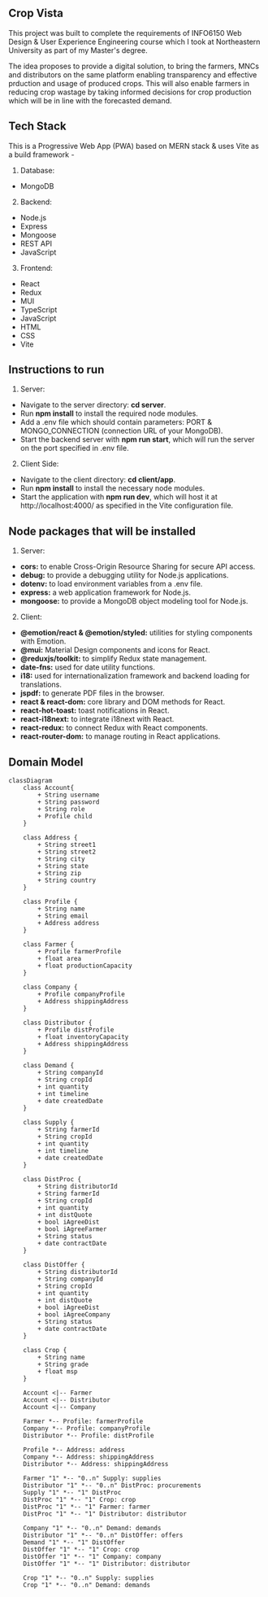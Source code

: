## Crop Vista
This project was built to complete the requirements of INFO6150 Web Design &amp; User Experience Engineering course which I took at Northeastern University as part of my Master's degree.

The idea proposes to provide a digital solution, to bring the farmers, MNCs and distributors on the same platform enabling transparency and effective prduction and usage of produced crops. This will also enable farmers in reducing crop wastage by taking informed decisions for crop production which will be in line with the forecasted demand. 

## Tech Stack
This is a Progressive Web App (PWA) based on MERN stack & uses Vite as a build framework - 
1. Database:
- MongoDB

2. Backend:
- Node.js
- Express
- Mongoose
- REST API
- JavaScript

3. Frontend:
- React
- Redux
- MUI
- TypeScript
- JavaScript
- HTML
- CSS
- Vite

## Instructions to run
1. Server:
- Navigate to the server directory: **cd server**.
- Run **npm install** to install the required node modules.
- Add a .env file which should contain parameters: PORT & MONGO_CONNECTION (connection URL of your MongoDB).
- Start the backend server with **npm run start**, which will run the server on the port specified in .env file.

2. Client Side:
- Navigate to the client directory: **cd client/app**.
- Run **npm install** to install the necessary node modules.
- Start the application with **npm run dev**, which will host it at http://localhost:4000/ as specified in the Vite configuration file.

## Node packages that will be installed
1. Server:
- **cors:** to enable Cross-Origin Resource Sharing for secure API access.
- **debug:** to provide a debugging utility for Node.js applications.
- **dotenv:** to load environment variables from a .env file.
- **express:** a web application framework for Node.js.
- **mongoose:** to provide a MongoDB object modeling tool for Node.js.

2. Client:
- **@emotion/react & @emotion/styled:** utilities for styling components with Emotion.
- **@mui:** Material Design components and icons for React.
- **@reduxjs/toolkit:** to simplify Redux state management.
- **date-fns:** used for date utility functions.
- **i18:** used for internationalization framework and backend loading for translations.
- **jspdf:** to generate PDF files in the browser.
- **react & react-dom:** core library and DOM methods for React.
- **react-hot-toast:** toast notifications in React.
- **react-i18next:** to integrate i18next with React.
- **react-redux:** to connect Redux with React components.
- **react-router-dom:** to manage routing in React applications.

## Domain Model

```mermaid
classDiagram
    class Account{
        + String username
        + String password
        + String role
        + Profile child
    }
 
    class Address {
        + String street1
        + String street2
        + String city
        + String state
        + String zip
        + String country
    }

    class Profile {
        + String name
        + String email
        + Address address
    }
 
    class Farmer {
        + Profile farmerProfile
        + float area
        + float productionCapacity
    }
 
    class Company {
        + Profile companyProfile
	    + Address shippingAddress
    }
 
    class Distributor {
        + Profile distProfile
        + float inventoryCapacity
	    + Address shippingAddress
    }
 
    class Demand {
        + String companyId
        + String cropId
        + int quantity
        + int timeline
        + date createdDate
    }
 
    class Supply {
        + String farmerId
        + String cropId
        + int quantity
        + int timeline
	    + date createdDate
    }
 
    class DistProc {
        + String distributorId
        + String farmerId
        + String cropId
        + int quantity
	    + int distQuote
	    + bool iAgreeDist
        + bool iAgreeFarmer
        + String status
        + date contractDate
    }
 
    class DistOffer {
        + String distributorId
        + String companyId
        + String cropId
        + int quantity
	    + int distQuote
	    + bool iAgreeDist
        + bool iAgreeCompany
        + String status
        + date contractDate
    }
 
    class Crop {
        + String name
        + String grade
        + float msp
    }
 
    Account <|-- Farmer
    Account <|-- Distributor
    Account <|-- Company

    Farmer *-- Profile: farmerProfile
    Company *-- Profile: companyProfile
    Distributor *-- Profile: distProfile

    Profile *-- Address: address
    Company *-- Address: shippingAddress
    Distributor *-- Address: shippingAddress

    Farmer "1" *-- "0..n" Supply: supplies
    Distributor "1" *-- "0..n" DistProc: procurements
    Supply "1" *-- "1" DistProc
    DistProc "1" *-- "1" Crop: crop
    DistProc "1" *-- "1" Farmer: farmer
    DistProc "1" *-- "1" Distributor: distributor

    Company "1" *-- "0..n" Demand: demands
    Distributor "1" *-- "0..n" DistOffer: offers
    Demand "1" *-- "1" DistOffer
    DistOffer "1" *-- "1" Crop: crop
    DistOffer "1" *-- "1" Company: company
    DistOffer "1" *-- "1" Distributor: distributor
 
    Crop "1" *-- "0..n" Supply: supplies
    Crop "1" *-- "0..n" Demand: demands
```
